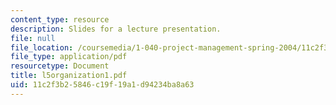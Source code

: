 ```yaml
---
content_type: resource
description: Slides for a lecture presentation.
file: null
file_location: /coursemedia/1-040-project-management-spring-2004/11c2f3b25846c19f19a1d94234ba8a63_l5organization1.pdf
file_type: application/pdf
resourcetype: Document
title: l5organization1.pdf
uid: 11c2f3b2-5846-c19f-19a1-d94234ba8a63
---
```

